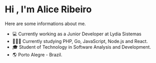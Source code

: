 <h1> Hi , I'm Alice Ribeiro </h1>
<p dir="auto">Here are some informations about me.</p>

<ul dir="auto">
<li><g-emoji class="g-emoji" alias="computer" fallback-src="https://github.githubassets.com/images/icons/emoji/unicode/1f4bb.png">💻</g-emoji> Currently working as a Junior Developer at Lydia Sistemas</li>
<li>🧙🏻‍♂️ Currently studying PHP, Go, JavaScript, Node.js and React.</li>
<li><g-emoji class="g-emoji" alias="mortar_board" fallback-src="https://github.githubassets.com/images/icons/emoji/unicode/1f393.png">🎓</g-emoji> Student of Technology in Software Analysis and Development.</li>
<li><g-emoji class="g-emoji" alias="earth_americas" fallback-src="https://github.githubassets.com/images/icons/emoji/unicode/1f30e.png">🌎</g-emoji> Porto Alegre - Brazil.</li>
</ul>
